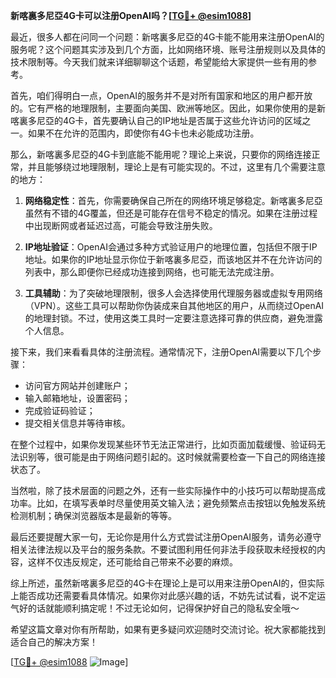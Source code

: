 **新喀裏多尼亞4G卡可以注册OpenAI吗？[[TG💪+ @esim1088](https://t.me/s/esim1088)]**

最近，很多人都在问同一个问题：新喀裏多尼亞的4G卡能不能用来注册OpenAI的服务呢？这个问题其实涉及到几个方面，比如网络环境、账号注册规则以及具体的技术限制等。今天我们就来详细聊聊这个话题，希望能给大家提供一些有用的参考。

首先，咱们得明白一点，OpenAI的服务并不是对所有国家和地区的用户都开放的。它有严格的地理限制，主要面向美国、欧洲等地区。因此，如果你使用的是新喀裏多尼亞的4G卡，首先要确认自己的IP地址是否属于这些允许访问的区域之一。如果不在允许的范围内，即使你有4G卡也未必能成功注册。

那么，新喀裏多尼亞的4G卡到底能不能用呢？理论上来说，只要你的网络连接正常，并且能够绕过地理限制，理论上是有可能实现的。不过，这里有几个需要注意的地方：

1. **网络稳定性**：首先，你需要确保自己所在的网络环境足够稳定。新喀裏多尼亞虽然有不错的4G覆盖，但还是可能存在信号不稳定的情况。如果在注册过程中出现断网或者延迟过高，可能会导致注册失败。

2. **IP地址验证**：OpenAI会通过多种方式验证用户的地理位置，包括但不限于IP地址。如果你的IP地址显示你位于新喀裏多尼亞，而该地区并不在允许访问的列表中，那么即便你已经成功连接到网络，也可能无法完成注册。

3. **工具辅助**：为了突破地理限制，很多人会选择使用代理服务器或虚拟专用网络（VPN）。这些工具可以帮助你伪装成来自其他地区的用户，从而绕过OpenAI的地理封锁。不过，使用这类工具时一定要注意选择可靠的供应商，避免泄露个人信息。

接下来，我们来看看具体的注册流程。通常情况下，注册OpenAI需要以下几个步骤：

- 访问官方网站并创建账户；
- 输入邮箱地址，设置密码；
- 完成验证码验证；
- 提交相关信息并等待审核。

在整个过程中，如果你发现某些环节无法正常进行，比如页面加载缓慢、验证码无法识别等，很可能是由于网络问题引起的。这时候就需要检查一下自己的网络连接状态了。

当然啦，除了技术层面的问题之外，还有一些实际操作中的小技巧可以帮助提高成功率。比如，在填写表单时尽量使用英文输入法；避免频繁点击按钮以免触发系统检测机制；确保浏览器版本是最新的等等。

最后还要提醒大家一句，无论你是用什么方式尝试注册OpenAI服务，请务必遵守相关法律法规以及平台的服务条款。不要试图利用任何非法手段获取未经授权的内容，这样不仅违反规定，还可能给自己带来不必要的麻烦。

综上所述，虽然新喀裏多尼亞的4G卡在理论上是可以用来注册OpenAI的，但实际上能否成功还需要看具体情况。如果你对此感兴趣的话，不妨先试试看，说不定运气好的话就能顺利搞定呢！不过无论如何，记得保护好自己的隐私安全哦～

希望这篇文章对你有所帮助，如果有更多疑问欢迎随时交流讨论。祝大家都能找到适合自己的解决方案！

[[TG💪+ @esim1088](https://t.me/s/esim1088) ![Image](https://i.postimg.cc/4NQfJmqS/Snipaste-2025-05-13-00-14-12.png)]